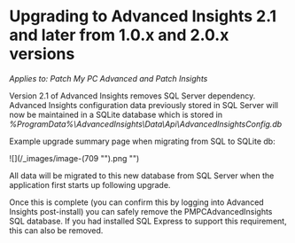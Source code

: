 # Upgrading to Advanced Insights 2.1 and later from 1.0.x and 2.0.x versions

_Applies to: Patch My PC Advanced and Patch Insights_

Version 2.1 of Advanced Insights removes SQL Server dependency. Advanced Insights configuration data previously stored in SQL Server will now be maintained in a SQLite database which is stored in _%ProgramData%\AdvancedInsights\Data\Api\AdvancedInsightsConfig.db_

Example upgrade summary page when migrating from SQL to SQLite db:

!\[]\(/\_images/image-(709 "").png "")

All data will be migrated to this new database from SQL Server when the application first starts up following upgrade.

Once this is complete (you can confirm this by logging into Advanced Insights post-install) you can safely remove the PMPCAdvancedInsights SQL database. If you had installed SQL Express to support this requirement, this can also be removed.
